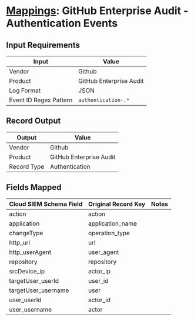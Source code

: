 # [Mappings](README.md): GitHub Enterprise Audit  - Authentication Events

## Input Requirements

|Input|Value|
|-----|-----|
|Vendor|Github|
|Product|GitHub Enterprise Audit|
|Log Format|JSON|
|Event ID Regex Pattern|`authentication-.*`|

## Record Output

|Output|Value|
|------|-----|
|Vendor|Github|
|Product|GitHub Enterprise Audit|
|Record Type|Authentication|

## Fields Mapped

|Cloud SIEM Schema Field|Original Record Key|Notes|
|-----------------------|-------------------|-----|
|action|action||
|application|application_name||
|changeType|operation_type||
|http_url|url||
|http_userAgent|user_agent||
|repository|repository||
|srcDevice_ip|actor_ip||
|targetUser_userId|user_id||
|targetUser_username|user||
|user_userId|actor_id||
|user_username|actor||

